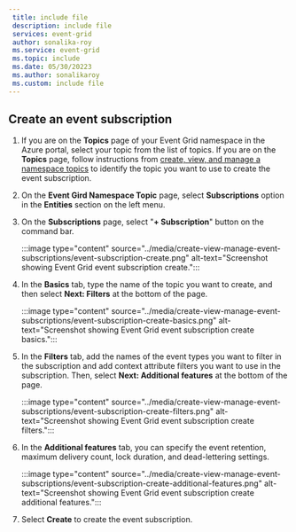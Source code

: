 ```yaml
---
 title: include file
 description: include file
 services: event-grid
 author: sonalika-roy
 ms.service: event-grid
 ms.topic: include
 ms.date: 05/30/20223
 ms.author: sonalikaroy
 ms.custom: include file
---
```


## Create an event subscription

1. If you are on the **Topics** page of your Event Grid namespace in the Azure portal, select your topic from the list of topics. If you are on the **Topics** page, follow instructions from [create, view, and manage a namespace topics](../create-view-manage-namespace-topics.md) to identify the topic you want to use to create the event subscription.
2. On the **Event Gird Namespace Topic** page, select **Subscriptions** option in the **Entities** section on the left menu.
3. On the **Subscriptions** page, select "**+ Subscription**" button on the command bar.

    :::image type="content" source="../media/create-view-manage-event-subscriptions/event-subscription-create.png" alt-text="Screenshot showing Event Grid event subscription create.":::
4. In the **Basics** tab, type the name of the topic you want to create, and then select **Next: Filters** at the bottom of the page.

    :::image type="content" source="../media/create-view-manage-event-subscriptions/event-subscription-create-basics.png" alt-text="Screenshot showing Event Grid event subscription create basics.":::
5. In the **Filters** tab, add the names of the event types you want to filter in the subscription and add context attribute filters you want to use in the subscription. Then, select **Next: Additional features** at the bottom of the page.

    :::image type="content" source="../media/create-view-manage-event-subscriptions/event-subscription-create-filters.png" alt-text="Screenshot showing Event Grid event subscription create filters.":::
6. In the **Additional features** tab, you can specify the event retention, maximum delivery count, lock duration, and dead-lettering settings. 

    :::image type="content" source="../media/create-view-manage-event-subscriptions/event-subscription-create-additional-features.png" alt-text="Screenshot showing Event Grid event subscription create additional features.":::
7. Select **Create** to create the event subscription. 
